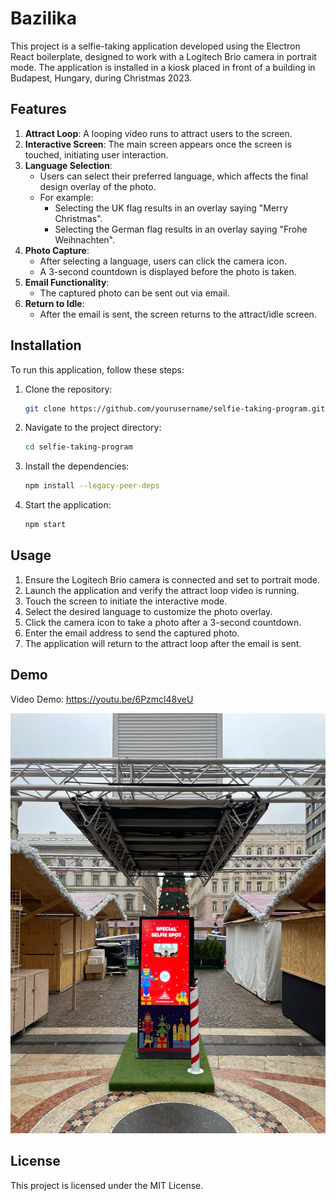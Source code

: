 # Bazilika

This project is a selfie-taking application developed using the Electron React boilerplate, designed to work with a Logitech Brio camera in portrait mode. The application is installed in a kiosk placed in front of a building in Budapest, Hungary, during Christmas 2023.

## Features

1. **Attract Loop**: A looping video runs to attract users to the screen.
2. **Interactive Screen**: The main screen appears once the screen is touched, initiating user interaction.
3. **Language Selection**:
    - Users can select their preferred language, which affects the final design overlay of the photo.
    - For example:
        - Selecting the UK flag results in an overlay saying "Merry Christmas".
        - Selecting the German flag results in an overlay saying "Frohe Weihnachten".
4. **Photo Capture**:
    - After selecting a language, users can click the camera icon.
    - A 3-second countdown is displayed before the photo is taken.
5. **Email Functionality**:
    - The captured photo can be sent out via email.
6. **Return to Idle**:
    - After the email is sent, the screen returns to the attract/idle screen.

## Installation

To run this application, follow these steps:

1. Clone the repository:
    ```bash
    git clone https://github.com/yourusername/selfie-taking-program.git
    ```
2. Navigate to the project directory:
    ```bash
    cd selfie-taking-program
    ```
3. Install the dependencies:
    ```bash
    npm install --legacy-peer-deps
    ```
4. Start the application:
    ```bash
    npm start
    ```

## Usage

1. Ensure the Logitech Brio camera is connected and set to portrait mode.
2. Launch the application and verify the attract loop video is running.
3. Touch the screen to initiate the interactive mode.
4. Select the desired language to customize the photo overlay.
5. Click the camera icon to take a photo after a 3-second countdown.
6. Enter the email address to send the captured photo.
7. The application will return to the attract loop after the email is sent.

## Demo


Video Demo:
https://youtu.be/6Pzmcl48veU


![alt text](https://github.com/alishahbaz659/Bazilika/blob/ef5b1bc15f1cae5c047a247960c156dea348a461/Deployed%20Image/image.jpg?raw=true)



## License

This project is licensed under the MIT License.



